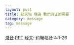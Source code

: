 ```yaml
---
layout: post
title: 葛天佑 傳道 我們真正的需要
category: message
tag: message
---
```


[录音](https://drive.google.com/open?id=1d0KL12bDy-ogr8DFWUiQzQ_-vVjMmeqe) [PPT](https://drive.google.com/open?id=17Hb4MtFlnnWS3grwiwwiTStdfftG67NO) 经文: 约翰福音 4:1-26
